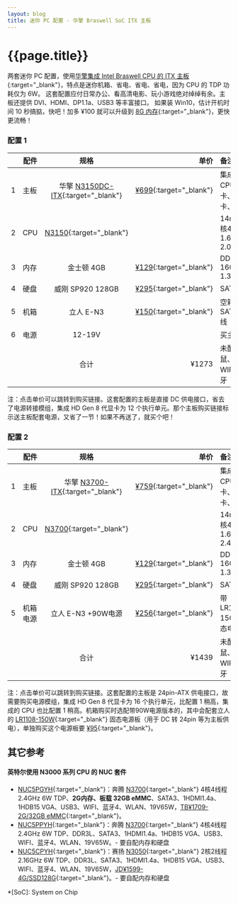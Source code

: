 ```yaml
---
layout: blog
title: 迷你 PC 配置 - 华擎 Braswell SoC ITX 主板
---
```


{{page.title}}
========

两套迷你 PC 配置，使用[华擎集成 Intel Braswell CPU 的 ITX 主板](http://www.asrock.com/mb/index.asp?s=Intel%20CPU){:target="_blank"}，特点是迷你机箱、省电、省电、省电，因为 CPU 的 TDP 功耗仅为 6W。
这套配置应付日常办公、看高清电影、玩小游戏绝对绰绰有余。主板还提供 DVI、HDMI、DP1.1a、USB3 等丰富接口。
如果装 Win10，估计开机时间 10 秒搞掂，快吧！加多 ¥100 就可以升级到 [8G 内存](http://item.jd.com/1066754.html){:target="_blank"}，更快更流畅！

### 配置 1

||配件|规格|单价|备注
|---|---|:---:|---:|:---
|1|主板|华擎 [N3150DC-ITX]{:target="_blank"}|[¥699][P1S1]{:target="_blank"}|集成CPU、网卡、声卡、显卡
|2|CPU|[N3150]{:target="_blank"}||14nm 4核4线程 1.6GHz-2.08GHz
|3|内存|金士顿 4GB|[¥129][P1S3]{:target="_blank"}|DDR3L-1600 1.35v
|4|硬盘|威刚 SP920 128GB|[¥295][P1S4]{:target="_blank"}|SATA3
|5|机箱|立人 E-N3|[¥150][P1S5]{:target="_blank"}|空箱+ SATA3 线
|6|电源|12-19V||买主板送
|||合计|¥1273|未配键鼠、WIFI、蓝牙

注：点击单价可以跳转到购买链接。这套配置的主板是直接 DC 供电接口，省去了电源转接模组，集成 HD Gen 8 代显卡为 12 个执行单元。那个主板购买链接标示送主板配套电源，又省了一节！如果不再送了，就买个吧！


### 配置 2

||配件|规格|单价|备注
|---|---|:---:|---:|:---
|1|主板|华擎 [N3700-ITX]{:target="_blank"}|[¥759][P2S1]{:target="_blank"}|集成CPU、网卡、声卡、显卡
|2|CPU|[N3700]{:target="_blank"}||14nm 4核4线程 1.6GHz-2.4GHz
|3|内存|金士顿 4GB|[¥129][P1S3]{:target="_blank"}|DDR3L-1600 1.35v
|4|硬盘|威刚 SP920 128GB|[¥295][P1S4]{:target="_blank"}|SATA3
|5|机箱电源|立人 E-N3 +90W电源|[¥256][P1S5]{:target="_blank"}|带 LR1108-150W 固态电源板
|||合计|¥1439|未配键鼠、WIFI、蓝牙

注：点击单价可以跳转到购买链接。这套配置的主板是 24pin-ATX 供电接口，故需要购买电源模组，集成 HD Gen 8 代显卡为 16 个执行单元，比配置 1 稍高，集成的 CPU 也比配置 1 稍高。机箱购买时选配带90W电源版本的，其中会配套立人的 [LR1108-150W][P2S7]{:target="_blank"} 固态电源板（用于 DC 转 24pin 等为主板供电），单独购买这个电源板要 [¥95][P2S7]{:target="_blank"}。


## 其它参考

#### 英特尔使用 N3000 系列 CPU 的 NUC 套件
- [NUC5PGYH]{:target="_blank"}：奔腾 [N3700]{:target="_blank"} 4核4线程 2.4GHz 6W TDP、**2G内存、板载 32GB eMMC**、SATA3、1HDMI1.4a、1HDB15 VGA、USB3、WIFI、蓝牙4、WLAN、19V65W，[TB¥1709-2G/32GB eMMC](https://item.taobao.com/item.htm?id=525688364676 "去淘宝买"){:target="_blank"}。
- [NUC5PPYH]{:target="_blank"}：奔腾 [N3700]{:target="_blank"} 4核4线程 2.4GHz 6W TDP、DDR3L、SATA3、1HDMI1.4a、1HDB15 VGA、USB3、WIFI、蓝牙4、WLAN、19V65W。- 要自配内存和硬盘
- [NUC5CPYH]{:target="_blank"}：赛扬 [N3050]{:target="_blank"} 2核2线程 2.16GHz 6W TDP、DDR3L、SATA3、1HDMI1.4a、1HDB15 VGA、USB3、WIFI、蓝牙4、WLAN、19V65W，[JD¥1599-4G/SSD128G](http://item.jd.com/1724647430.html "去京东买"){:target="_blank"}。- 要自配内存和硬盘

[N3700-ITX]: http://www.asrock.com/mb/Intel/N3700-ITX "去官网查看"
[N3150DC-ITX]: http://www.asrock.com/mb/Intel/N3150DC-ITX "去官网查看"
[N3700]: http://ark.intel.com/zh-cn/products/87261/Intel-Pentium-Processor-N3700-2M-Cache-up-to-2_40-GHz "去官网查看"
[N3150]: http://ark.intel.com/ZH-cn/products/87258/Intel-Celeron-Processor-N3150-2M-Cache-up-to-2_08-GHz "去官网查看"
[N3050]: http://ark.intel.com/zh-cn/products/87257/Intel-Celeron-Processor-N3050-2M-Cache-up-to-2_16-GHz "去官网查看"
[P1S1]: https://detail.tmall.com/item.htm?id=525525537161 "去天猫买"
[P1S3]: http://item.jd.com/1031411.html "去京东买"
[P1S4]: https://detail.tmall.com/item.htm?id=38492221936 "去天猫买"
[P1S5]: https://detail.tmall.com/item.htm?id=36225444076 "去天猫买"
[P2S1]: https://detail.tmall.com/item.htm?id=524577730290 "去天猫买"
[P2S7]: https://detail.tmall.com/item.htm?id=36864372501 "去天猫买"
[NUC5PGYH]: http://www.intel.cn/content/www/cn/zh/nuc/nuc-kit-nuc5pgyh.html "去官网查看"
[NUC5PPYH]: http://www.intel.cn/content/www/cn/zh/nuc/nuc-kit-nuc5ppyh.html "去官网查看"
[NUC5CPYH]: http://www.intel.cn/content/www/cn/zh/nuc/nuc-kit-nuc5cpyh.html "去官网查看"

*[SoC]: System on Chip
